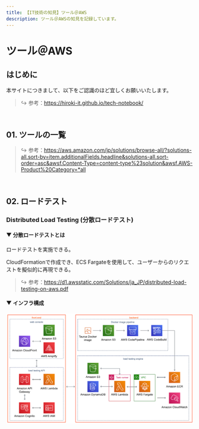 ```yaml
---
title: 【IT技術の知見】ツール＠AWS
description: ツール＠AWSの知見を記録しています。
---
```


# ツール＠AWS

## はじめに

本サイトにつきまして、以下をご認識のほど宜しくお願いいたします。

> ↪️ 参考：https://hiroki-it.github.io/tech-notebook/

<br>

## 01. ツールの一覧

> ↪️ 参考：https://aws.amazon.com/jp/solutions/browse-all/?solutions-all.sort-by=item.additionalFields.headline&solutions-all.sort-order=asc&awsf.Content-Type=content-type%23solution&awsf.AWS-Product%20Category=*all

<br>

## 02. ロードテスト

### Distributed Load Testing (分散ロードテスト)

#### ▼ 分散ロードテストとは

ロードテストを実施できる。

CloudFormationで作成でき、ECS Fargateを使用して、ユーザーからのリクエストを擬似的に再現できる。

> ↪️ 参考：https://d1.awsstatic.com/Solutions/ja_JP/distributed-load-testing-on-aws.pdf

#### ▼ インフラ構成

![distributed_load_testing](https://raw.githubusercontent.com/hiroki-it/tech-notebook-images/master/images/distributed_load_testing.png)

<br>
